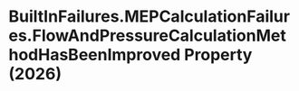# BuiltInFailures.MEPCalculationFailures.FlowAndPressureCalculationMethodHasBeenImproved Property (2026)

﻿